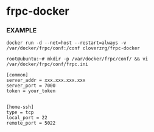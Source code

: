# frpc-docker

### EXAMPLE
`docker run -d --net=host --restart=always -v /var/docker/frpc/conf:/conf cloverzrg/frpc-docker`


```
root@ubuntu:~# mkdir -p /var/docker/frpc/conf/ && vi /var/docker/frpc/conf/frpc.ini

[common]
server_addr = xxx.xxx.xxx.xxx
server_port = 7000
token = your_token


[home-ssh]
type = tcp
local_port = 22
remote_port = 5022
```
